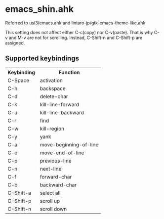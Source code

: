 # emacs_shin.ahk
Referred to usi3/emacs.ahk and lintaro-jp/gtk-emacs-theme-like.ahk

This setting does not affect either C-c(copy) nor C-v(paste).
That is why C-v and M-v are not for scrolling. Instead, C-Shift-n and C-Shift-p are assigned.

## Supported keybindings
<table>
  <tr>
    <th>Keybinding</th>
    <th>Function</th>
  </tr>
<tr>
  <td>C-Space</td>
  <td>activation</td>
</tr>
<tr>
  <td>C-h</td>
  <td>backspace</td>
</tr>
  <td>C-d</td>
  <td>delete-char</td>
</tr>
<tr>
  <td>C-k</td>
  <td>kill-line-forward</td>
</tr>
<tr>
  <td>C-u</td>
  <td>kill-line-backward</td>
<tr>
  <td>C-r</td>
  <td>find</td>
</tr>
<tr>
  <td>C-w</td>
  <td>kill-region</td>
</tr>
<tr>
  <td>C-y</td>
  <td>yank</td>
</tr>
<tr>
  <td>C-a</td>
  <td>move-beginning-of-line</td>
</tr>
<tr>
  <td>C-e</td>
  <td>move-end-of-line</td>
</tr>
<tr>
  <td>C-p</td>
  <td>previous-line</td>
</tr>
<tr>
  <td>C-n</td>
  <td>next-line</td>
</tr>
<tr>
  <td>C-f</td>
  <td>forward-char</td>
</tr>
<tr>
  <td>C-b</td>
  <td>backward-char</td>
</tr>
<tr>
  <td>C-Shift-a</td>
  <td>select all</td>
</tr>
<tr>
  <td>C-Shift-p</td>
  <td>scroll up</td>
</tr>
<tr>
  <td>C-Shift-n</td>
  <td>scroll down</td>
</tr>
</table>
